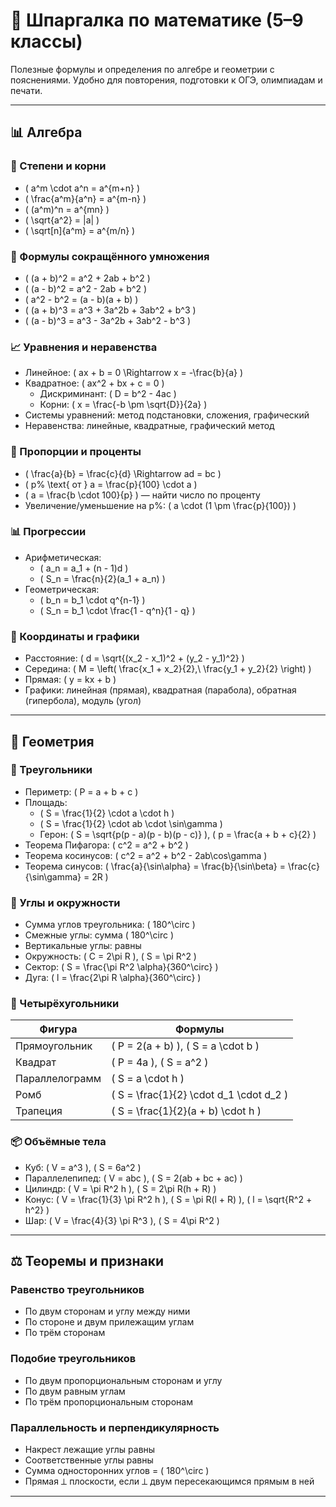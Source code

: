 # 🧠 Шпаргалка по математике (5–9 классы)

Полезные формулы и определения по алгебре и геометрии с пояснениями. Удобно для повторения, подготовки к ОГЭ, олимпиадам и печати.

---

## 📊 Алгебра

### 🧮 Степени и корни
- \( a^m \cdot a^n = a^{m+n} \)
- \( \frac{a^m}{a^n} = a^{m-n} \)
- \( (a^m)^n = a^{mn} \)
- \( \sqrt{a^2} = |a| \)
- \( \sqrt[n]{a^m} = a^{m/n} \)

### 🧩 Формулы сокращённого умножения
- \( (a + b)^2 = a^2 + 2ab + b^2 \)
- \( (a - b)^2 = a^2 - 2ab + b^2 \)
- \( a^2 - b^2 = (a - b)(a + b) \)
- \( (a + b)^3 = a^3 + 3a^2b + 3ab^2 + b^3 \)
- \( (a - b)^3 = a^3 - 3a^2b + 3ab^2 - b^3 \)

### 📈 Уравнения и неравенства
- Линейное: \( ax + b = 0 \Rightarrow x = -\frac{b}{a} \)
- Квадратное: \( ax^2 + bx + c = 0 \)
  - Дискриминант: \( D = b^2 - 4ac \)
  - Корни: \( x = \frac{-b \pm \sqrt{D}}{2a} \)
- Системы уравнений: метод подстановки, сложения, графический
- Неравенства: линейные, квадратные, графический метод

### 📐 Пропорции и проценты
- \( \frac{a}{b} = \frac{c}{d} \Rightarrow ad = bc \)
- \( p\% \text{ от } a = \frac{p}{100} \cdot a \)
- \( a = \frac{b \cdot 100}{p} \) — найти число по проценту
- Увеличение/уменьшение на p%: \( a \cdot (1 \pm \frac{p}{100}) \)

### 📊 Прогрессии
- Арифметическая:
  - \( a_n = a_1 + (n - 1)d \)
  - \( S_n = \frac{n}{2}(a_1 + a_n) \)
- Геометрическая:
  - \( b_n = b_1 \cdot q^{n-1} \)
  - \( S_n = b_1 \cdot \frac{1 - q^n}{1 - q} \)

### 📍 Координаты и графики
- Расстояние: \( d = \sqrt{(x_2 - x_1)^2 + (y_2 - y_1)^2} \)
- Середина: \( M = \left( \frac{x_1 + x_2}{2},\ \frac{y_1 + y_2}{2} \right) \)
- Прямая: \( y = kx + b \)
- Графики: линейная (прямая), квадратная (парабола), обратная (гипербола), модуль (угол)

---

## 📐 Геометрия

### 🔺 Треугольники
- Периметр: \( P = a + b + c \)
- Площадь:
  - \( S = \frac{1}{2} \cdot a \cdot h \)
  - \( S = \frac{1}{2} \cdot ab \cdot \sin\gamma \)
  - Герон: \( S = \sqrt{p(p - a)(p - b)(p - c)} \), \( p = \frac{a + b + c}{2} \)
- Теорема Пифагора: \( c^2 = a^2 + b^2 \)
- Теорема косинусов: \( c^2 = a^2 + b^2 - 2ab\cos\gamma \)
- Теорема синусов: \( \frac{a}{\sin\alpha} = \frac{b}{\sin\beta} = \frac{c}{\sin\gamma} = 2R \)

### 📏 Углы и окружности
- Сумма углов треугольника: \( 180^\circ \)
- Смежные углы: сумма \( 180^\circ \)
- Вертикальные углы: равны
- Окружность: \( C = 2\pi R \), \( S = \pi R^2 \)
- Сектор: \( S = \frac{\pi R^2 \alpha}{360^\circ} \)
- Дуга: \( l = \frac{2\pi R \alpha}{360^\circ} \)

### 🔷 Четырёхугольники

| Фигура         | Формулы                              |
|----------------|---------------------------------------|
| Прямоугольник  | \( P = 2(a + b) \), \( S = a \cdot b \) |
| Квадрат        | \( P = 4a \), \( S = a^2 \)             |
| Параллелограмм | \( S = a \cdot h \)                    |
| Ромб           | \( S = \frac{1}{2} \cdot d_1 \cdot d_2 \) |
| Трапеция       | \( S = \frac{1}{2}(a + b) \cdot h \)     |

### 📦 Объёмные тела
- Куб: \( V = a^3 \), \( S = 6a^2 \)
- Параллелепипед: \( V = abc \), \( S = 2(ab + bc + ac) \)
- Цилиндр: \( V = \pi R^2 h \), \( S = 2\pi R(h + R) \)
- Конус: \( V = \frac{1}{3} \pi R^2 h \), \( S = \pi R(l + R) \), \( l = \sqrt{R^2 + h^2} \)
- Шар: \( V = \frac{4}{3} \pi R^3 \), \( S = 4\pi R^2 \)

---

## ⚖️ Теоремы и признаки

### Равенство треугольников
- По двум сторонам и углу между ними
- По стороне и двум прилежащим углам
- По трём сторонам

### Подобие треугольников
- По двум пропорциональным сторонам и углу
- По двум равным углам
- По трём пропорциональным сторонам

### Параллельность и перпендикулярность
- Накрест лежащие углы равны
- Соответственные углы равны
- Сумма односторонних углов = \( 180^\circ \)
- Прямая ⟂ плоскости, если ⟂ двум пересекающимся прямым в ней

---


